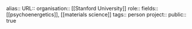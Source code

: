 alias::
URL::
organisation:: [[Stanford University]] 
role::
fields:: [[psychoenergetics]], [[materials science]] 
tags:: person
project::
public:: true
